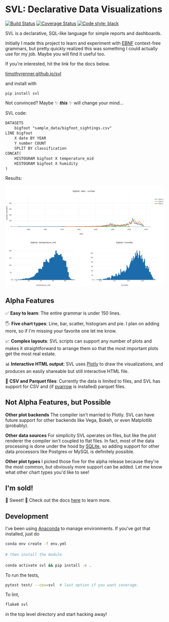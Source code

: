 # SVL: Declarative Data Visualizations

[![Build Status](https://travis-ci.org/timothyrenner/svl.svg?branch=master)](https://travis-ci.org/timothyrenner/svl) [![Coverage Status](https://coveralls.io/repos/github/timothyrenner/svl/badge.svg?branch=master)](https://coveralls.io/github/timothyrenner/svl?branch=master) [![Code style: black](https://img.shields.io/badge/code%20style-black-000000.svg)](https://github.com/python/black)

SVL is a declarative, SQL-like language for simple reports and dashboards.

Initially I made this project to learn and experiment with [EBNF](https://en.wikipedia.org/wiki/Extended_Backus%E2%80%93Naur_form) context-free grammars, but pretty quickly realized this was something I could actually use for my job.
Maybe you will find it useful too.

If you're interested, hit the link for the docs below.

[timothyrenner.github.io/svl](https://timothyrenner.github.io/svl/)

and install with

```
pip install svl
```

Not convinced?
Maybe ✨ ***this*** ✨ will change your mind...

SVL code:

```
DATASETS
    bigfoot "sample_data/bigfoot_sightings.csv"
LINE bigfoot
    X date BY YEAR
    Y number COUNT
    SPLIT BY classification
CONCAT(
    HISTOGRAM bigfoot X temperature_mid
    HISTOGRAM bigfoot X humidity
)
```

Results:

![](docs/images/readme_example.png)

## Alpha Features

✅ **Easy to learn**: The entire grammar is under 150 lines.

🖐 **Five chart types**: Line, bar, scatter, histogram and pie. I plan on adding more, so if I'm missing your favorite one let me know.

📈 **Complex layouts**: SVL scripts can support any number of plots and makes it straightforward to arrange them so that the most important plots get the most real estate.

📊 **Interactive HTML output**: SVL uses [Plotly](https://plot.ly/javascript/) to draw the visualizations, and produces an easily shareable but still interactive HTML file.

📂 **CSV and Parquet files**: Currently the data is limited to files, and SVL has support for CSV and (if [pyarrow](https://arrow.apache.org/docs/python/) is installed) parquet files.

## Not Alpha Features, but Possible

**Other plot backends** The compiler isn't married to Plotly.
SVL can have future support for other backends like Vega, Bokeh, or even Matplotlib (probably).

**Other data sources** For simplicity SVL operates on files, but like the plot renderer the compiler isn't coupled to flat files.
In fact, most of the data processing is done under the hood by [SQLite](https://sqlite.org/index.html), so adding support for other data processors like Postgres or MySQL is definitely possible.

**Other plot types** I picked those five for the alpha release because they're the most common, but obviously more support can be added. Let me know what other chart types you'd like to see!

## I'm sold!

🎉 Sweet! 🎉 Check out the docs [here](https://timothyrenner.github.io/svl/) to learn more.


## Development

I've been using [Anaconda](https://www.anaconda.com/distribution/) to manage environments.
If you've got that installed, just do

```bash
conda env create -f env.yml

# then install the module

conda activate svl && pip install -e .
```

To run the tests,

```bash
pytest test/ --cov=svl  # last option if you want coverage.
```

To lint,

```bash
flake8 svl
```

in the top level directory and start hacking away!